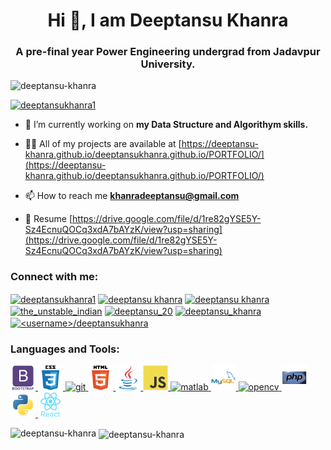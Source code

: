 <h1 align="center">Hi 👋, I am Deeptansu Khanra</h1>
<h3 align="center">A pre-final year Power Engineering undergrad from Jadavpur University.</h3>

<p align="left"> <img src="https://komarev.com/ghpvc/?username=deeptansu-khanra&label=Profile%20views&color=0e75b6&style=flat" alt="deeptansu-khanra" /> </p>

<p align="left"> <a href="https://twitter.com/deeptansukhanra1" target="blank"><img src="https://img.shields.io/twitter/follow/deeptansukhanra1?logo=twitter&style=for-the-badge" alt="deeptansukhanra1" /></a> </p>

- 🔭 I’m currently working on **my Data Structure and Algorithym skills.**

- 👨‍💻 All of my projects are available at [https://deeptansu-khanra.github.io/deeptansukhanra.github.io/PORTFOLIO/](https://deeptansu-khanra.github.io/deeptansukhanra.github.io/PORTFOLIO/)

- 📫 How to reach me **khanradeeptansu@gmail.com**

- 📄 Resume [https://drive.google.com/file/d/1re82gYSE5Y-Sz4EcnuQOCq3xdA7bAYzK/view?usp=sharing](https://drive.google.com/file/d/1re82gYSE5Y-Sz4EcnuQOCq3xdA7bAYzK/view?usp=sharing)

<h3 align="left">Connect with me:</h3>
<p align="left">
<a href="https://twitter.com/deeptansukhanra1" target="blank"><img align="center" src="https://raw.githubusercontent.com/rahuldkjain/github-profile-readme-generator/master/src/images/icons/Social/twitter.svg" alt="deeptansukhanra1" height="30" width="40" /></a>
<a href="https://linkedin.com/in/deeptansu khanra" target="blank"><img align="center" src="https://raw.githubusercontent.com/rahuldkjain/github-profile-readme-generator/master/src/images/icons/Social/linked-in-alt.svg" alt="deeptansu khanra" height="30" width="40" /></a>
<a href="https://fb.com/deeptansu khanra" target="blank"><img align="center" src="https://raw.githubusercontent.com/rahuldkjain/github-profile-readme-generator/master/src/images/icons/Social/facebook.svg" alt="deeptansu khanra" height="30" width="40" /></a>
<a href="https://instagram.com/the_unstable_indian" target="blank"><img align="center" src="https://raw.githubusercontent.com/rahuldkjain/github-profile-readme-generator/master/src/images/icons/Social/instagram.svg" alt="the_unstable_indian" height="30" width="40" /></a>
<a href="https://www.codechef.com/users/deeptansu_20" target="blank"><img align="center" src="https://cdn.jsdelivr.net/npm/simple-icons@3.1.0/icons/codechef.svg" alt="deeptansu_20" height="30" width="40" /></a>
<a href="https://www.hackerrank.com/deeptansu_khanra" target="blank"><img align="center" src="https://raw.githubusercontent.com/rahuldkjain/github-profile-readme-generator/master/src/images/icons/Social/hackerrank.svg" alt="deeptansu_khanra" height="30" width="40" /></a>
<a href="https://auth.geeksforgeeks.org/user/<username>/deeptansukhanra" target="blank"><img align="center" src="https://raw.githubusercontent.com/rahuldkjain/github-profile-readme-generator/master/src/images/icons/Social/geeks-for-geeks.svg" alt="<username>/deeptansukhanra" height="30" width="40" /></a>
</p>

<h3 align="left">Languages and Tools:</h3>
<p align="left"> <a href="https://getbootstrap.com" target="_blank"> <img src="https://raw.githubusercontent.com/devicons/devicon/master/icons/bootstrap/bootstrap-plain-wordmark.svg" alt="bootstrap" width="40" height="40"/> </a> <a href="https://www.w3schools.com/css/" target="_blank"> <img src="https://raw.githubusercontent.com/devicons/devicon/master/icons/css3/css3-original-wordmark.svg" alt="css3" width="40" height="40"/> </a> <a href="https://git-scm.com/" target="_blank"> <img src="https://www.vectorlogo.zone/logos/git-scm/git-scm-icon.svg" alt="git" width="40" height="40"/> </a> <a href="https://www.w3.org/html/" target="_blank"> <img src="https://raw.githubusercontent.com/devicons/devicon/master/icons/html5/html5-original-wordmark.svg" alt="html5" width="40" height="40"/> </a> <a href="https://www.java.com" target="_blank"> <img src="https://raw.githubusercontent.com/devicons/devicon/master/icons/java/java-original.svg" alt="java" width="40" height="40"/> </a> <a href="https://developer.mozilla.org/en-US/docs/Web/JavaScript" target="_blank"> <img src="https://raw.githubusercontent.com/devicons/devicon/master/icons/javascript/javascript-original.svg" alt="javascript" width="40" height="40"/> </a> <a href="https://www.mathworks.com/" target="_blank"> <img src="https://upload.wikimedia.org/wikipedia/commons/2/21/Matlab_Logo.png" alt="matlab" width="40" height="40"/> </a> <a href="https://www.mysql.com/" target="_blank"> <img src="https://raw.githubusercontent.com/devicons/devicon/master/icons/mysql/mysql-original-wordmark.svg" alt="mysql" width="40" height="40"/> </a> <a href="https://opencv.org/" target="_blank"> <img src="https://www.vectorlogo.zone/logos/opencv/opencv-icon.svg" alt="opencv" width="40" height="40"/> </a> <a href="https://www.php.net" target="_blank"> <img src="https://raw.githubusercontent.com/devicons/devicon/master/icons/php/php-original.svg" alt="php" width="40" height="40"/> </a> <a href="https://www.python.org" target="_blank"> <img src="https://raw.githubusercontent.com/devicons/devicon/master/icons/python/python-original.svg" alt="python" width="40" height="40"/> </a> <a href="https://reactjs.org/" target="_blank"> <img src="https://raw.githubusercontent.com/devicons/devicon/master/icons/react/react-original-wordmark.svg" alt="react" width="40" height="40"/> </a> </p>

<p><img align="left" src="https://github-readme-stats.vercel.app/api/top-langs?username=deeptansu-khanra&show_icons=true&locale=en&layout=compact" alt="deeptansu-khanra" /></p>

<p>&nbsp;<img align="center" src="https://github-readme-stats.vercel.app/api?username=deeptansu-khanra&show_icons=true&locale=en" alt="deeptansu-khanra" /></p>

